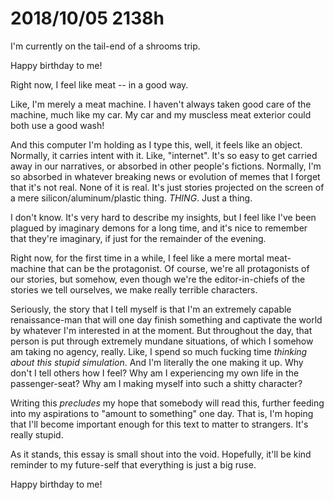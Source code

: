 
# 2018/10/05 2138h

I'm currently on the tail-end of a shrooms trip.

Happy birthday to me!

Right now, I feel like meat -- in a good way.

Like, I'm merely a meat machine. I haven't always taken good care of the machine, much like my car. My car and my muscless meat exterior could both use a good wash!

And this computer I'm holding as I type this, well, it feels like an object. Normally, it carries intent with it. Like, "internet". 
It's so easy to get carried away in our narratives, or absorbed in other people's fictions. Normally, I'm so absorbed in whatever breaking news or evolution of memes that I forget that it's not real. None of it is real. It's just stories projected on the screen of a mere silicon/aluminum/plastic thing. _THING_. Just a thing.

I don't know. It's very hard to describe my insights, but I feel like I've been plagued by imaginary demons for a long time, and it's nice to remember that they're imaginary, if just for the remainder of the evening.

Right now, for the first time in a while, I feel like a mere mortal meat-machine that can be the protagonist. Of course, we're all protagonists of our stories, but somehow, even though we're the editor-in-chiefs of the stories we tell ourselves, we make really terrible characters.

Seriously, the story that I tell myself is that I'm an extremely capable renaissance-man that will one day finish something and captivate the world by whatever I'm interested in at the moment. But throughout the day, that person is put through extremely mundane situations, of which I somehow am taking no agency, really. Like, I spend so much fucking time _thinking about this stupid simulation_. And I'm literally the one making it up. Why don't I tell others how I feel? Why am I experiencing my own life in the passenger-seat? Why am I making myself into such a shitty character?

Writing this _precludes_ my hope that somebody will read this, further feeding into my aspirations to "amount to something" one day. That is, I'm hoping that I'll become important enough for this text to matter to strangers. It's really stupid.

As it stands, this essay is small shout into the void. Hopefully, it'll be kind reminder to my future-self that everything is just a big ruse.

Happy birthday to me!


